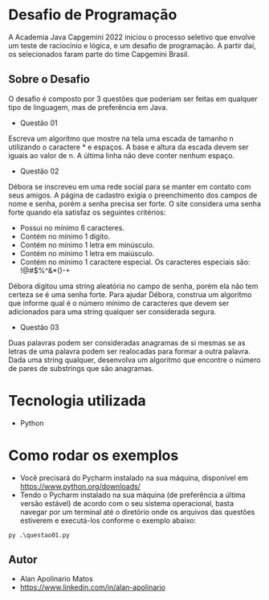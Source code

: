 # Desafio de Programação

A Academia Java Capgemini 2022 iniciou o processo seletivo que envolve um teste de raciocínio e lógica, e um desafio de programação.
A partir daí, os selecionados faram parte do time Capgemini Brasil.

## Sobre o Desafio 

O desafio é composto por 3 questões que poderiam ser feitas em qualquer tipo de linguagem, mas de preferência em Java.

- Questão 01

Escreva um algoritmo que mostre na tela uma escada de tamanho n utilizando o caractere * e espaços. A base e altura da escada devem ser iguais ao valor de n. A última linha não deve conter nenhum espaço.

- Questão 02

Débora se inscreveu em uma rede social para se manter em contato com seus amigos. A página de cadastro exigia o preenchimento dos campos de nome e senha, porém a senha precisa ser forte. O site considera uma senha forte quando ela satisfaz os seguintes critérios:

- Possui no mínimo 6 caracteres.
- Contém no mínimo 1 digito.
- Contém no mínimo 1 letra em minúsculo.
- Contém no mínimo 1 letra em maiúsculo.
- Contém no mínimo 1 caractere especial. Os caracteres especiais são: !@#$%^&*()-+

Débora digitou uma string aleatória no campo de senha, porém ela não tem certeza se é uma senha forte. Para ajudar Débora, construa um algoritmo que informe qual é o número mínimo de caracteres que devem ser adicionados para uma string qualquer ser considerada segura.

- Questão 03

Duas palavras podem ser consideradas anagramas de si mesmas se as letras de uma palavra podem ser realocadas para formar a outra palavra. Dada uma string qualquer, desenvolva um algoritmo que encontre o número de pares de substrings que são anagramas.

# Tecnologia utilizada

- Python

# Como rodar os exemplos

- Você precisará do Pycharm instalado na sua máquina, disponível em https://www.python.org/downloads/
- Tendo o Pycharm instalado na sua máquina (de preferência a última versão estável) de acordo com o seu sistema operacional, basta navegar por um terminal até o diretório onde os arquivos das questões estiverem e executá-los conforme o exemplo abaixo:
 
```
py .\questao01.py
```

## Autor 

- Alan Apolinario Matos
- https://www.linkedin.com/in/alan-apolinario
